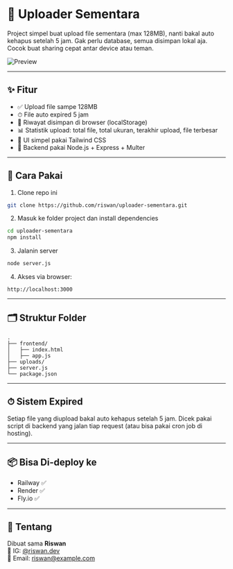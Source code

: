 # 📁 Uploader Sementara

Project simpel buat upload file sementara (max 128MB), nanti bakal auto kehapus setelah 5 jam. Gak perlu database, semua disimpan lokal aja. Cocok buat sharing cepat antar device atau teman.

![Preview](preview.png)

---

## ✨ Fitur

- ✅ Upload file sampe 128MB
- ⏱ File auto expired 5 jam
- 💾 Riwayat disimpan di browser (localStorage)
- 📊 Statistik upload: total file, total ukuran, terakhir upload, file terbesar
- 🎨 UI simpel pakai Tailwind CSS
- 🔧 Backend pakai Node.js + Express + Multer

---

## 🚀 Cara Pakai

1. Clone repo ini
```bash
git clone https://github.com/riswan/uploader-sementara.git
```

2. Masuk ke folder project dan install dependencies
```bash
cd uploader-sementara
npm install
```

3. Jalanin server
```bash
node server.js
```

4. Akses via browser:
```
http://localhost:3000
```

---

## 🗂 Struktur Folder

```
.
├── frontend/
│   ├── index.html
│   ├── app.js
├── uploads/
├── server.js
└── package.json
```

---

## ⏱ Sistem Expired

Setiap file yang diupload bakal auto kehapus setelah 5 jam. Dicek pakai script di backend yang jalan tiap request (atau bisa pakai cron job di hosting).

---

## 📦 Bisa Di-deploy ke

- Railway ✅
- Render ✅
- Fly.io ✅

---

## 🙋 Tentang

Dibuat sama **Riswan**  
📸 IG: [@riswan.dev](https://instagram.com/riswan.dev)  
📧 Email: riswan@example.com

